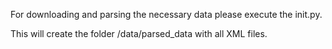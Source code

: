 For downloading and parsing the necessary data please execute the init.py.

This will create the folder /data/parsed_data with all XML files.